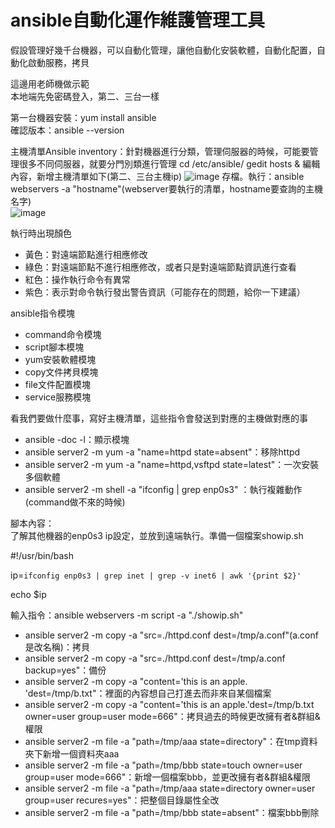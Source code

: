 # ansible自動化運作維護管理工具
假設管理好幾千台機器，可以自動化管理，讓他自動化安裝軟體，自動化配置，自動化啟動服務，拷貝
  
這邊用老師機做示範  
本地端先免密碼登入，第二、三台一樣  
  
第一台機器安裝：yum install ansible  
確認版本：ansible --version  

主機清單Ansible inventory：針對機器進行分類，管理伺服器的時候，可能要管理很多不同伺服器，就要分門別類進行管理
cd /etc/ansible/
gedit hosts & 編輯內容，新增主機清單如下(第二、三台主機ip)
![image](0428-1)
存檔。執行：ansible webservers -a "hostname"(webserver要執行的清單，hostname要查詢的主機名字)  
![image](0428-2)

執行時出現顏色
* 黃色：對遠端節點進行相應修改
* 綠色：對遠端節點不進行相應修改，或者只是對遠端節點資訊進行查看
* 紅色：操作執行命令有異常
* 紫色：表示對命令執行發出警告資訊（可能存在的問題，給你一下建議）

ansible指令模塊
* command命令模塊
* script腳本模塊
* yum安裝軟體模塊
* copy文件拷貝模塊
* file文件配置模塊
* service服務模塊

看我們要做什麼事，寫好主機清單，這些指令會發送到對應的主機做對應的事

* ansible -doc -l：顯示模塊
* ansible server2 -m yum -a "name=httpd state=absent"：移除httpd  
* ansible server2 -m yum -a "name=httpd,vsftpd state=latest"：一次安裝多個軟體 
* ansible server2 -m shell -a "ifconfig | grep enp0s3" ：執行複雜動作(command做不來的時候)

腳本內容：      
了解其他機器的enp0s3 ip設定，並放到遠端執行。準備一個檔案showip.sh  
  
#!/usr/bin/bash  
  
ip=`ifconfig enp0s3 | grep inet | grep -v inet6 | awk '{print $2}'`  
  
echo $ip  
  
輸入指令：ansible webservers -m script -a "./showip.sh"  
  
* ansible server2 -m copy -a "src=./httpd.conf dest=/tmp/a.conf"(a.conf是改名稱)：拷貝  
* ansible server2 -m copy -a "src=./httpd.conf dest=/tmp/a.conf backup=yes"：備份  
* ansible server2 -m copy -a "content='this is an apple. 'dest=/tmp/b.txt"：裡面的內容想自己打進去而非來自某個檔案  
* ansible server2 -m copy -a "content='this is an apple.'dest=/tmp/b.txt owner=user group=user mode=666"：拷貝過去的時候更改擁有者&群組&權限  
* ansible server2 -m file -a "path=/tmp/aaa state=directory"：在tmp資料夾下新增一個資料夾aaa
* ansible server2 -m file -a "path=/tmp/bbb state=touch owner=user group=user mode=666"：新增一個檔案bbb，並更改擁有者&群組&權限
* ansible server2 -m file -a "path=/tmp/aaa state=directory owner=user group=user recures=yes"：把整個目錄屬性全改
* ansible server2 -m file -a "path=/tmp/bbb state=absent"：檔案bbb刪除

